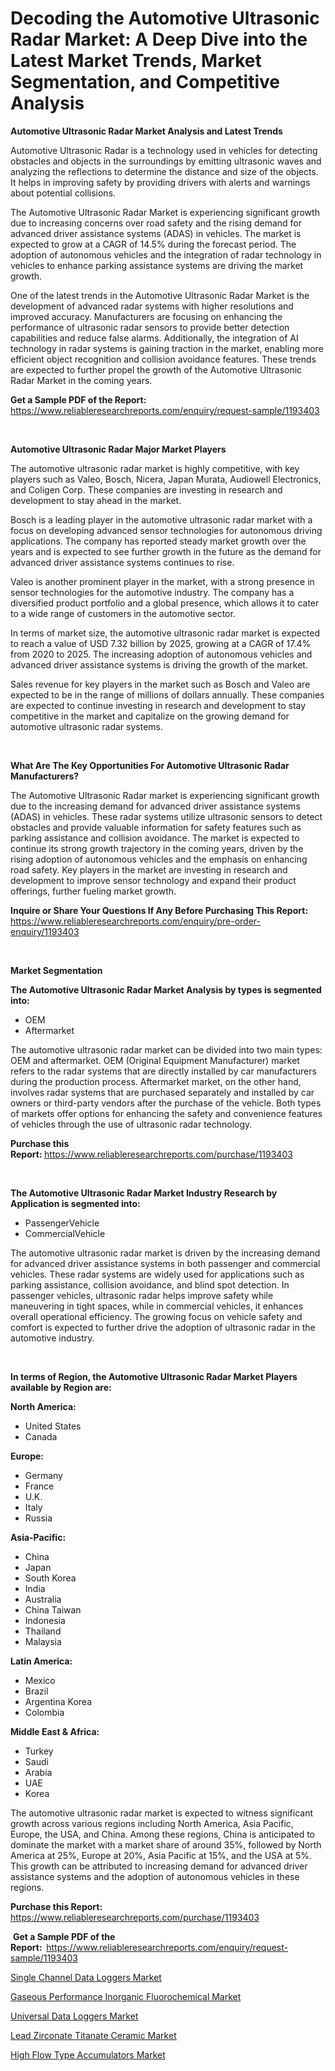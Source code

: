 <p><h1>Decoding the Automotive Ultrasonic Radar Market: A Deep Dive into the Latest Market Trends, Market Segmentation, and Competitive Analysis</h1></p><p><strong>Automotive Ultrasonic Radar Market Analysis and Latest Trends</strong></p>
<p><p>Automotive Ultrasonic Radar is a technology used in vehicles for detecting obstacles and objects in the surroundings by emitting ultrasonic waves and analyzing the reflections to determine the distance and size of the objects. It helps in improving safety by providing drivers with alerts and warnings about potential collisions.</p><p>The Automotive Ultrasonic Radar Market is experiencing significant growth due to increasing concerns over road safety and the rising demand for advanced driver assistance systems (ADAS) in vehicles. The market is expected to grow at a CAGR of 14.5% during the forecast period. The adoption of autonomous vehicles and the integration of radar technology in vehicles to enhance parking assistance systems are driving the market growth.</p><p>One of the latest trends in the Automotive Ultrasonic Radar Market is the development of advanced radar systems with higher resolutions and improved accuracy. Manufacturers are focusing on enhancing the performance of ultrasonic radar sensors to provide better detection capabilities and reduce false alarms. Additionally, the integration of AI technology in radar systems is gaining traction in the market, enabling more efficient object recognition and collision avoidance features. These trends are expected to further propel the growth of the Automotive Ultrasonic Radar Market in the coming years.</p></p>
<p><strong>Get a Sample PDF of the Report:&nbsp;</strong> <a href="https://www.reliableresearchreports.com/enquiry/request-sample/1193403">https://www.reliableresearchreports.com/enquiry/request-sample/1193403</a></p>
<p>&nbsp;</p>
<p><strong>Automotive Ultrasonic Radar Major Market Players</strong></p>
<p><p>The automotive ultrasonic radar market is highly competitive, with key players such as Valeo, Bosch, Nicera, Japan Murata, Audiowell Electronics, and Coligen Corp. These companies are investing in research and development to stay ahead in the market.</p><p>Bosch is a leading player in the automotive ultrasonic radar market with a focus on developing advanced sensor technologies for autonomous driving applications. The company has reported steady market growth over the years and is expected to see further growth in the future as the demand for advanced driver assistance systems continues to rise.</p><p>Valeo is another prominent player in the market, with a strong presence in sensor technologies for the automotive industry. The company has a diversified product portfolio and a global presence, which allows it to cater to a wide range of customers in the automotive sector.</p><p>In terms of market size, the automotive ultrasonic radar market is expected to reach a value of USD 7.32 billion by 2025, growing at a CAGR of 17.4% from 2020 to 2025. The increasing adoption of autonomous vehicles and advanced driver assistance systems is driving the growth of the market.</p><p>Sales revenue for key players in the market such as Bosch and Valeo are expected to be in the range of millions of dollars annually. These companies are expected to continue investing in research and development to stay competitive in the market and capitalize on the growing demand for automotive ultrasonic radar systems.</p></p>
<p>&nbsp;</p>
<p><strong>What Are The Key Opportunities For Automotive Ultrasonic Radar Manufacturers?</strong></p>
<p><p>The Automotive Ultrasonic Radar market is experiencing significant growth due to the increasing demand for advanced driver assistance systems (ADAS) in vehicles. These radar systems utilize ultrasonic sensors to detect obstacles and provide valuable information for safety features such as parking assistance and collision avoidance. The market is expected to continue its strong growth trajectory in the coming years, driven by the rising adoption of autonomous vehicles and the emphasis on enhancing road safety. Key players in the market are investing in research and development to improve sensor technology and expand their product offerings, further fueling market growth.</p></p>
<p><strong>Inquire or Share Your Questions If Any Before Purchasing This Report:</strong> <a href="https://www.reliableresearchreports.com/enquiry/pre-order-enquiry/1193403">https://www.reliableresearchreports.com/enquiry/pre-order-enquiry/1193403</a></p>
<p>&nbsp;</p>
<p><strong>Market Segmentation</strong></p>
<p><strong>The Automotive Ultrasonic Radar Market Analysis by types is segmented into:</strong></p>
<p><ul><li>OEM</li><li>Aftermarket</li></ul></p>
<p><p>The automotive ultrasonic radar market can be divided into two main types: OEM and aftermarket. OEM (Original Equipment Manufacturer) market refers to the radar systems that are directly installed by car manufacturers during the production process. Aftermarket market, on the other hand, involves radar systems that are purchased separately and installed by car owners or third-party vendors after the purchase of the vehicle. Both types of markets offer options for enhancing the safety and convenience features of vehicles through the use of ultrasonic radar technology.</p></p>
<p><strong>Purchase this Report:&nbsp;</strong><a href="https://www.reliableresearchreports.com/purchase/1193403">https://www.reliableresearchreports.com/purchase/1193403</a></p>
<p>&nbsp;</p>
<p><strong>The Automotive Ultrasonic Radar Market Industry Research by Application is segmented into:</strong></p>
<p><ul><li>PassengerVehicle</li><li>CommercialVehicle</li></ul></p>
<p><p>The automotive ultrasonic radar market is driven by the increasing demand for advanced driver assistance systems in both passenger and commercial vehicles. These radar systems are widely used for applications such as parking assistance, collision avoidance, and blind spot detection. In passenger vehicles, ultrasonic radar helps improve safety while maneuvering in tight spaces, while in commercial vehicles, it enhances overall operational efficiency. The growing focus on vehicle safety and comfort is expected to further drive the adoption of ultrasonic radar in the automotive industry.</p></p>
<p>&nbsp;</p>
<p><strong>In terms of Region, the Automotive Ultrasonic Radar Market Players available by Region are:</strong></p>
<p>
    <p> <strong> North America: </strong>
        <ul>
            <li>United States</li>
            <li>Canada</li>
        </ul>
        </p> 
    <p> <strong> Europe: </strong>
        <ul>
            <li>Germany</li>
            <li>France</li>
            <li>U.K.</li>
            <li>Italy</li>
            <li>Russia</li>
        </ul>
        </p> 
    <p> <strong> Asia-Pacific: </strong>
        <ul>
            <li>China</li>
            <li>Japan</li>
            <li>South Korea</li>
            <li>India</li>
            <li>Australia</li>
            <li>China Taiwan</li>
            <li>Indonesia</li>
            <li>Thailand</li>
            <li>Malaysia</li>
        </ul>
        </p> 
    <p> <strong> Latin America: </strong>
        <ul>
            <li>Mexico</li>
            <li>Brazil</li>
            <li>Argentina Korea</li>
            <li>Colombia</li>
        </ul>
        </p> 
    <p> <strong> Middle East & Africa: </strong>
        <ul>
            <li>Turkey</li>
            <li>Saudi</li>
            <li>Arabia</li>
            <li>UAE</li>
            <li>Korea</li>
        </ul>
    </p>
    </p>
<p><p>The automotive ultrasonic radar market is expected to witness significant growth across various regions including North America, Asia Pacific, Europe, the USA, and China. Among these regions, China is anticipated to dominate the market with a market share of around 35%, followed by North America at 25%, Europe at 20%, Asia Pacific at 15%, and the USA at 5%. This growth can be attributed to increasing demand for advanced driver assistance systems and the adoption of autonomous vehicles in these regions.</p></p>
<p><strong>Purchase this Report: </strong><a href="https://www.reliableresearchreports.com/purchase/1193403">https://www.reliableresearchreports.com/purchase/1193403</a></p>
<p>&nbsp;<strong>Get a Sample PDF of the Report:&nbsp;&nbsp;</strong><a href="https://www.reliableresearchreports.com/enquiry/request-sample/1193403">https://www.reliableresearchreports.com/enquiry/request-sample/1193403</a></p>
<p><strong></strong></p>
<p><p><a href="https://medium.com/@markkautzer/analyzing-single-channel-data-loggers-market-global-industry-perspective-and-forecast-2024-to-e86c749805ad">Single Channel Data Loggers Market</a></p><p><a href="https://github.com/brenzgnarento/Market-Research-Report-List-1/blob/main/gaseous-performance-inorganic-fluorochemical-market.md">Gaseous Performance Inorganic Fluorochemical Market</a></p><p><a href="https://medium.com/@markkautzer/universal-data-loggers-market-the-key-to-successful-business-strategy-forecast-till-2031-97e431aa0ed3">Universal Data Loggers Market</a></p><p><a href="https://github.com/jerrycopelandthomaswsqd8q/Market-Research-Report-List-1/blob/main/lead-zirconate-titanate-ceramic-market.md">Lead Zirconate Titanate Ceramic Market</a></p><p><a href="https://medium.com/@markkautzer/high-flow-type-accumulators-market-insight-market-trends-growth-forecasted-from-2024-to-2031-e8b4f841677f">High Flow Type Accumulators Market</a></p></p>